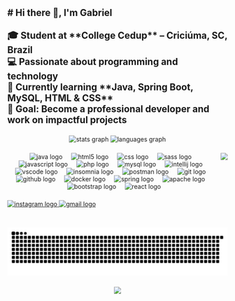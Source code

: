 <h2 align="left"># Hi there 👋, I'm Gabriel  <br><br>🎓 Student at **College Cedup** – Criciúma, SC, Brazil  <br>💻 Passionate about programming and technology  <br>🚀 Currently learning **Java, Spring Boot, MySQL, HTML & CSS**  <br>📌 Goal: Become a professional developer and work on impactful projects</h2>

###

<div align="center">
  <img src="https://github-readme-stats.vercel.app/api?username=gabrieldagostin&hide_title=false&hide_rank=false&show_icons=true&include_all_commits=true&count_private=true&disable_animations=false&theme=gotham&locale=en&hide_border=false" height="150" alt="stats graph"  />
  <img src="https://github-readme-stats.vercel.app/api/top-langs?username=gabrieldagostin&locale=en&hide_title=false&layout=compact&card_width=320&langs_count=5&theme=gotham&hide_border=false" height="150" alt="languages graph"  />
</div>

###

<img align="right" height="170" src="https://media0.giphy.com/media/v1.Y2lkPTc5MGI3NjExcGloNDVyOGNmdHJvNTI0M21rZmhmeXhpeG5jMGJ6cHplZTA2N2pjZCZlcD12MV9pbnRlcm5hbF9naWZfYnlfaWQmY3Q9Zw/12KDixncjK6l7G/giphy.gif"  />

###

<div align="center">
  <img src="https://cdn.jsdelivr.net/gh/devicons/devicon/icons/java/java-original.svg" height="30" alt="java logo"  />
  <img width="12" />
  <img src="https://cdn.jsdelivr.net/gh/devicons/devicon/icons/html5/html5-original.svg" height="30" alt="html5 logo"  />
  <img width="12" />
  <img src="https://cdn.jsdelivr.net/gh/devicons/devicon/icons/css3/css3-original.svg" height="30" alt="css logo"  />
  <img width="12" />
  <img src="https://cdn.simpleicons.org/sass/CC6699" height="30" alt="sass logo"  />
  <img width="12" />
  <img src="https://skillicons.dev/icons?i=js" height="30" alt="javascript logo"  />
  <img width="12" />
  <img src="https://cdn.simpleicons.org/php/777BB4" height="30" alt="php logo"  />
  <img width="12" />
  <img src="https://cdn.jsdelivr.net/gh/devicons/devicon/icons/mysql/mysql-original.svg" height="30" alt="mysql logo"  />
  <img width="12" />
  <img src="https://cdn.jsdelivr.net/gh/devicons/devicon/icons/intellij/intellij-original.svg" height="30" alt="intellij logo"  />
  <img width="12" />
  <img src="https://cdn.jsdelivr.net/gh/devicons/devicon/icons/vscode/vscode-original.svg" height="30" alt="vscode logo"  />
  <img width="12" />
  <img src="https://cdn.jsdelivr.net/gh/devicons/devicon/icons/insomnia/insomnia-original.svg" height="30" alt="insomnia logo"  />
  <img width="12" />
  <img src="https://cdn.simpleicons.org/postman/FF6C37" height="30" alt="postman logo"  />
  <img width="12" />
  <img src="https://cdn.jsdelivr.net/gh/devicons/devicon/icons/git/git-original.svg" height="30" alt="git logo"  />
  <img width="12" />
  <img src="https://cdn.simpleicons.org/github/181717" height="30" alt="github logo"  />
  <img width="12" />
  <img src="https://cdn.simpleicons.org/docker/2496ED" height="30" alt="docker logo"  />
  <img width="12" />
  <img src="https://cdn.jsdelivr.net/gh/devicons/devicon/icons/spring/spring-original.svg" height="30" alt="spring logo"  />
  <img width="12" />
  <img src="https://cdn.jsdelivr.net/gh/devicons/devicon/icons/apache/apache-original.svg" height="30" alt="apache logo"  />
  <img width="12" />
  <img src="https://cdn.jsdelivr.net/gh/devicons/devicon/icons/bootstrap/bootstrap-original.svg" height="30" alt="bootstrap logo"  />
  <img width="12" />
  <img src="https://cdn.simpleicons.org/react/61DAFB" height="30" alt="react logo"  />
</div>

###

<div align="left">
  <a href="https://www.instagram.com/gabriel_fdagostin" target="_blank">
    <img src="https://img.shields.io/static/v1?message=Instagram&logo=instagram&label=&color=E4405F&logoColor=white&labelColor=&style=for-the-badge" height="35" alt="instagram logo"  />
  </a>
  <a href="mailto:gabrielfernandes140608@gmail.com" target="_blank">
    <img src="https://img.shields.io/static/v1?message=Gmail&logo=gmail&label=&color=D14836&logoColor=white&labelColor=&style=for-the-badge" height="35" alt="gmail logo"  />
  </a>
</div>

###

<br clear="both">

<img src="https://raw.githubusercontent.com/gabrieldagostin/gabrieldagostin/output/snake.svg" alt="Snake animation" />

###

<div align="center">
  <img src="https://visitor-badge.laobi.icu/badge?page_id=gabrieldagostin.gabrieldagostin&left_color=orangered&right_color=blueviolet"  />
</div>

###
